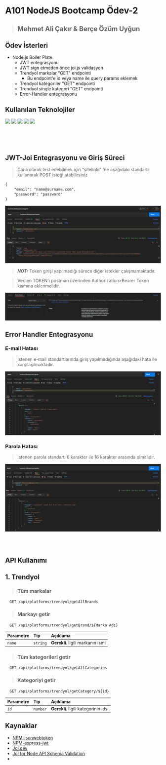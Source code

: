 # A101 NodeJS Bootcamp Ödev-2  
> ## Mehmet Ali Çakır & Berçe Özüm Uyğun  
## Ödev İsterleri 
- Node.js Boiler Plate  
    + JWT entegrasyonu  
    + JWT sign etmeden önce joi.js validasyon  
    + Trendyol markalar "GET" endpointi  
        + Bu endpoint'e id veya name ile query params eklemek  
    + Trendyol kategoriler "GET" endpointi  
    + Trendyol single kategori "GET" endpointi  
    + Error-Handler entegrasyonu   

## Kullanılan Teknolojiler  

<code><a target="_blank"><img height="50" src="https://upload.wikimedia.org/wikipedia/commons/thumb/9/9a/Visual_Studio_Code_1.35_icon.svg/512px-Visual_Studio_Code_1.35_icon.svg.png"></a></code>
<code><a target="_blank"><img height="50" src="https://www.vectorlogo.zone/logos/nodejs/nodejs-icon.svg"></a></code>
<code><a target="_blank"><img height="50" src="https://upload.wikimedia.org/wikipedia/commons/thumb/3/3f/Git_icon.svg/97px-Git_icon.svg.png"></a></code>
<code><a target="_blank"><img height="50" src="https://upload.wikimedia.org/wikipedia/commons/thumb/6/6a/JavaScript-logo.png/240px-JavaScript-logo.png"></a></code>
<code><a target="_blank"><img height="50" src="https://upload.wikimedia.org/wikipedia/commons/c/c2/Postman_%28software%29.png"></a></code>  

</br></br></br>


## JWT-Joi Entegrasyonu ve Giriş Süreci  

> Canlı olarak test edebilmek için "sitelinki" 'ne aşağıdaki standartı kullanarak POST isteği atabilirsiniz  
```
{
    "email": "name@surname.com",
    "password": "password"
}
```  
![token-verildi](/img/token_register.png)  

>***NOT:*** Token girişi yapılmadığı sürece diğer istekler çalışmamaktadır.  

> Verilen TOKEN'ı postman üzerinden Authorization>Bearer Token kısmına eklenmelidir.  

![token-girildi](/img/bearerToken_register.png)  

## Error Handler Entegrasyonu  

### E-mail Hatası   
> İstenen e-mail standartlarında giriş yapılmadığında aşağıdaki hata ile karşılaşılmaktadır.  

![email-yanlış-girildi](/img/email-error_register.png)

### Parola Hatası  
> İstenen parola standartı 6 karakter ile 16 karakter arasında olmalıdır. 

![password-yanlış-girildi](/img/password-error_register.png)

</br></br>

## API Kullanımı  
## 1. Trendyol  

> ### Tüm markalar

```http
  GET /api/platforms/trendyol/getAllBrands
```

> ### Markayı getir

```http
  GET /api/platforms/trendyol/getBrand/${Marka Adı}
```

| Parametre | Tip     | Açıklama                       |
| :-------- | :------- | :-------------------------------- |
| `name`      | `string` | **Gerekli**. İlgili markanın ismi |

> ### Tüm kategorileri getir

```http
  GET /api/platforms/trendyol/getAllCategories
```
> ### Kategoriyi getir

```http
  GET /api/platforms/trendyol/getCategory/${id}
```

| Parametre | Tip     | Açıklama                       |
| :-------- | :------- | :-------------------------------- |
| `id`      | `number` | **Gerekli**. İlgili kategorinin idsi |




## Kaynaklar  
* [NPM-jsonwebtoken](https://www.npmjs.com/package/jsonwebtoken)  
* [NPM-express-jwt](https://www.npmjs.com/package/express-jwt)
* [Joi.dev](https://joi.dev/api/?v=17.5.0)  
* [Joi for Node API Schema Validation](https://www.digitalocean.com/community/tutorials/how-to-use-joi-for-node-api-schema-validation)  
* 

